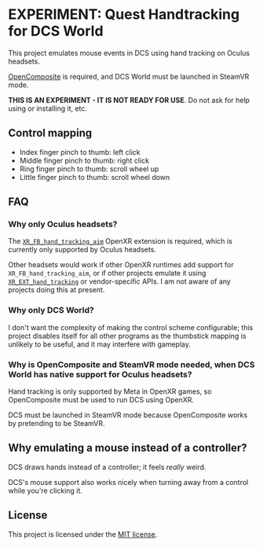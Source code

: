 # EXPERIMENT: Quest Handtracking for DCS World

This project emulates mouse events in DCS using hand tracking on Oculus headsets.

[OpenComposite] is required, and DCS World must be launched in SteamVR mode.

**THIS IS AN EXPERIMENT - IT IS NOT READY FOR USE**. Do not ask for help using or installing it, etc.

## Control mapping

- Index finger pinch to thumb: left click
- Middle finger pinch to thumb: right click
- Ring finger pinch to thumb: scroll wheel up
- Little finger pinch to thumb: scroll wheel down

## FAQ

### Why only Oculus headsets?

The [`XR_FB_hand_tracking_aim`] OpenXR extension is required, which is currently only supported by Oculus headsets.

Other headsets would work if other OpenXR runtimes add support for `XR_FB_hand_tracking_aim`, or if other projects emulate it using [`XR_EXT_hand_tracking`] or vendor-specific APIs. I am not aware of any projects doing this at present.

### Why only DCS World?

I don't want the complexity of making the control scheme configurable; this project disables itself for all other programs as the thumbstick mapping is unlikely to be useful, and it may interfere with gameplay.

### Why is OpenComposite and SteamVR mode needed, when DCS World has native support for Oculus headsets?

Hand tracking is only supported by Meta in OpenXR games, so OpenComposite must be used to run DCS using OpenXR.

DCS must be launched in SteamVR mode because OpenComposite works by pretending to be SteamVR.

## Why emulating a mouse instead of a controller?

DCS draws hands instead of a controller; it feels *really* weird.

DCS's mouse support also works nicely when turning away from a control while you're clicking it.

## License

This project is licensed under the [MIT license].

[OpenComposite]: https://gitlab.com/znixian/OpenOVR/-/tree/openxr#downloading-and-installation
[`XR_FB_hand_tracking_aim`]: https://registry.khronos.org/OpenXR/specs/1.0/html/xrspec.html#XR_FB_hand_tracking_aim
[`XR_EXT_hand_tracking`]: https://registry.khronos.org/OpenXR/specs/1.0/html/xrspec.html#XR_EXT_hand_tracking
[MIT license]: LICENSE
